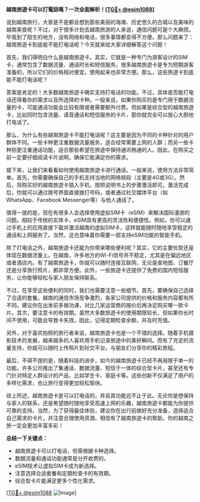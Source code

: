 **越南旅遊卡可以打電話嗎？一次全面解析！[[TG💪+ @esim1088](https://t.me/s/esim1088)]**

说到越南旅行，大家是不是都会想到那些美丽的海滩、历史悠久的古城以及美味的越南美食呢？不过，对于很多计划去越南旅游的人来说，通信问题可是个大麻烦。毕竟到了陌生的地方，没有网络和电话，很多事情都变得不方便。那么问题来了：越南旅遊卡到底能不能打电话呢？今天就来给大家详细解答这个问题！

首先，我们得明白什么是越南旅遊卡。其实，它就是一种专门为游客设计的SIM卡，通常包含了数据流量、通话时长和短信服务。很多越南旅遊卡是专为短期游客准备的，所以它们的价格相对便宜，使用起来也非常方便。那么，这些旅遊卡到底能不能打电话呢？

答案是肯定的！大多数越南旅遊卡确实支持打电话的功能。不过，具体是否能打电话还得看你的需求以及所选择的卡种。一般来说，如果你购买的是专门用于数据流量的卡，可能通话功能会比较有限或者需要额外付费。但如果是综合型的越南旅遊卡，比如同时包含流量、语音通话和短信服务的卡片，那你就完全可以放心大胆地打电话了。

那么，为什么有些越南旅遊卡不能打电话呢？这主要是因为不同的卡种针对的用户群体不同。一些卡种更注重数据流量服务，适合经常需要上网的人群；而另一些卡种则更注重通话功能，适合那些希望在旅途中保持通讯畅通的人。因此，在购买之前一定要仔细阅读卡片说明，确保它能满足你的需求。

接下来，让我们来看看如何使用越南旅遊卡进行通话。一般来说，使用方法非常简单。首先，你需要确保自己的手机支持当地的网络频段（主要是4G或3G）。然后，将购买好的越南旅遊卡插入手机，按照说明书上的步骤激活即可。激活完成后，你就可以通过拨号界面直接拨打号码，或者通过社交媒体平台（如WhatsApp、Facebook Messenger等）与他人通话了。

值得一提的是，现在有很多人会选择使用虚拟SIM卡（eSIM）来解决国际漫游的问题。相较于传统的实体卡，eSIM具有更高的灵活性和便捷性。例如，你可以通过手机上的应用直接下载并激活越南的虚拟SIM卡，这样就能随时随地享受稳定的通话和上网服务了。当然，这也意味着你需要一部支持eSIM功能的智能手机。

除了打电话之外，越南旅遊卡还能为你带来哪些便利呢？其实，它的主要优势还是体现在数据流量上。在越南，许多地方的Wi-Fi信号并不稳定，尤其是在偏远地区或者酒店内。有了越南旅遊卡，你就可以随时连接互联网，无论是查地图、订餐厅还是分享旅行照片，都非常方便。此外，一些旅遊卡还提供了免费的国内短信服务，让你能够轻松与家人朋友保持联系。

不过，在享受这些便利的同时，我们也需要注意一些细节。首先，要确保自己选择了合适的套餐。越南的通信市场竞争激烈，各家公司提供的价格和服务内容都有所不同。建议你在出发前多做功课，对比几家运营商的报价后再决定购买哪一款卡片。其次，要注意卡的有效期。虽然大多数旅遊卡的使用期限较长，但如果你长时间不使用，可能会导致卡失效。因此，记得定期检查余额，并及时充值。

另外，对于喜欢拍照的旅行者来说，越南旅遊卡也是一个不错的选择。随着手机摄影技术的发展，越来越多的人喜欢用手机记录旅途中的美好瞬间。而有了充足的流量支持，你就可以随时上传照片到社交平台，与朋友们分享你的精彩旅程。

最后，不得不提的是，随着科技的进步，如今的越南旅遊卡已经不再局限于单一的功能。许多公司推出了集通话、数据流量、短信于一体的综合型卡片，甚至还有专门针对特定人群设计的产品，比如学生卡、家庭卡等。这些创新不仅满足了用户的多样化需求，也让旅行变得更加轻松愉快。

综上所述，越南旅遊卡是可以打电话的，并且其功能远不止于此。无论你是想保持与家人的联系，还是希望随时随地享受高速上网的乐趣，越南旅遊卡都能为你提供可靠的支持。当然，为了获得最佳体验，建议你在出行前做好充分准备，选择适合自己需求的卡片，并注意合理使用资源。相信有了越南旅遊卡的帮助，你的越南之旅一定会更加丰富多彩！

**总结一下关键点：**
- 越南旅遊卡可以打电话，但需根据卡种选择。
- 数据流量和通话功能通常是分开收费的。
- eSIM技术让虚拟SIM卡成为新选择。
- 注意选择合适套餐和定期检查卡的有效期。
- 综合型卡片能满足更多个性化需求。

[[TG💪+ @esim1088](https://t.me/s/esim1088) ![Image](https://i.postimg.cc/4NQfJmqS/Snipaste-2025-05-13-00-14-12.png)]